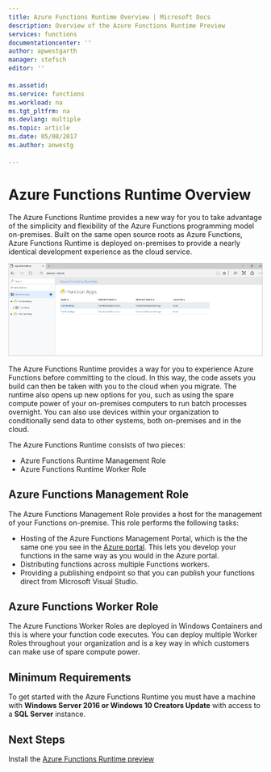 ```yaml
---
title: Azure Functions Runtime Overview | Microsoft Docs
description: Overview of the Azure Functions Runtime Preview
services: functions
documentationcenter: ''
author: apwestgarth
manager: stefsch
editor: ''

ms.assetid:
ms.service: functions
ms.workload: na
ms.tgt_pltfrm: na
ms.devlang: multiple
ms.topic: article
ms.date: 05/08/2017
ms.author: anwestg

---
```


# Azure Functions Runtime Overview

The Azure Functions Runtime provides a new way for you to take advantage of the simplicity and flexibility of the Azure Functions programming model on-premises. Built on the same open source roots as Azure Functions, Azure Functions Runtime is deployed on-premises to provide a nearly identical development experience as the cloud service.

![Azure Functions Runtime Preview Portal][1]

The Azure Functions Runtime provides a way for you to experience Azure Functions before committing to the cloud. In this way, the code assets you build can then be taken with you to the cloud when you migrate.  The runtime also opens up new options for you, such as using the spare compute power of your on-premises computers to run batch processes overnight. You can also use devices within your organization to conditionally send data to other systems, both on-premises and in the cloud.

The Azure Functions Runtime consists of two pieces:
* Azure Functions Runtime Management Role
* Azure Functions Runtime Worker Role

## Azure Functions Management Role

The Azure Functions Management Role provides a host for the management of your Functions on-premise. This role performs the following tasks:

* Hosting of the Azure Functions Management Portal, which is the the same one you see in the [Azure portal](https://portal.azure.com). This lets you develop your functions in the same way as you would in the Azure portal.
* Distributing functions across multiple Functions workers.
* Providing a publishing endpoint so that you can publish your functions direct from Microsoft Visual Studio.

## Azure Functions Worker Role

The Azure Functions Worker Roles are deployed in Windows Containers and this is where your function code executes.  You can deploy multiple Worker Roles throughout your organization and is a key way in which customers can make use of spare compute power.

## Minimum Requirements

To get started with the Azure Functions Runtime you must have a machine with **Windows Server 2016 or Windows 10 Creators Update** with access to a **SQL Server** instance.

## Next Steps

Install the [Azure Functions Runtime preview](https://aka.ms/azafr)

<!--Image references-->
[1]: ./media/functions-runtime-overview/AzureFunctionsRuntime_Portal.png

